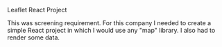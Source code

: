  Leaflet React Project
 
 This was screening requirement. For this company I needed to create a simple React
 project in which I would use any "map" library. I also had to render some data.
 
